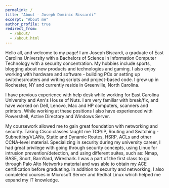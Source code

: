 ```yaml
---
permalink: /
title: "About - Joseph Dominic Biscardi"
excerpt: "About me"
author_profile: true
redirect_from: 
  - /about/
  - /about.html
---
```


Hello all, and welcome to my page! I am Joseph Biscardi, a graduate of East Carolina University with a Bachelors of Science in Information Computer Technology with a security concentration. My hobbies include sports, blogging about new products and technologies and gaming. I also enjoy working with hardware and software - building PCs or setting up switches/routers and writing scripts and project-based code. I grew up in Rochester, NY and currently reside in Greenville, North Carolina. 

I have previous experience with help desk while working for East Carolina University and Ann's House of Nuts. I am very familiar with break/fix, and have worked on Dell, Lenovo, Mac and HP computers, scanners and printers. While working at these positions I also have experienced with Powershell, Active Directory and Windows Server. 

My coursework allowed me to gain great foundation with networking and security. Taking Cisco classes taught me TCP/IP, Routing and Switching - Subnetting/VLANs, Static and Dynamic Routes, HSRP, ACLs and other CCNA-level material. Specializing in security during my university career, I had great privilege with going through security concepts, using Linux for intrusion prevention/detection, and using different suites, such as: Nmap, BASE, Snort, BarnYard, Wireshark. I was a part of the first class to go through Palo Alto Networks material and was able to obtain my ACE certification before graduating. In addition to security and networking, I also completed courses in Microsoft Server and Redhat Linux which helped me expand my IT knowledge. 


